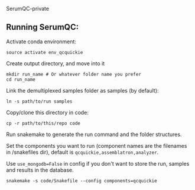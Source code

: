 SerumQC-private

## Running SerumQC:

Activate conda environment:
```
source activate env_qcquickie
```

Create output directory, and move into it 
```
mkdir run_name # Or whatever folder name you prefer
cd run_name
```

Link the demultiplexed samples folder as samples (by default):
```
ln -s path/to/run samples
```

Copy/clone this directory in code:

```
cp -r path/to/this/repo code
```

Run snakemake to generate the run command and the folder structures.

Set the components you want to run (component names are the filenames in /snakefiles dir), default is `qcquickie,assemblatron,analyzer`.

Use `use_mongodb=False` in config if you don't want to store the run, samples and results in the database.

```
snakemake -s code/Snakefile --config components=qcquickie
```
